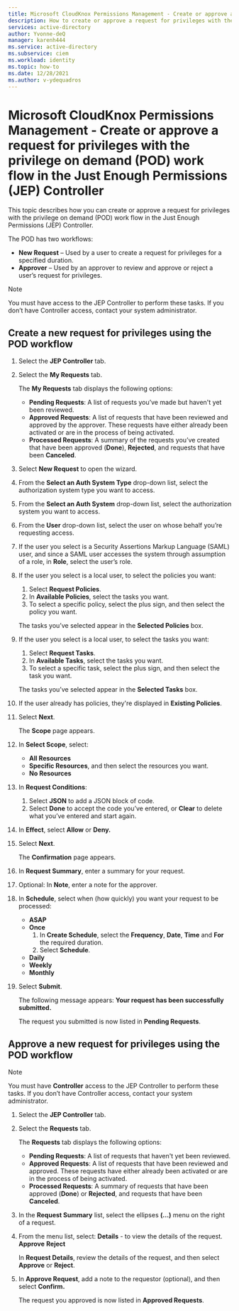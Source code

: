 ```yaml
---
title: Microsoft CloudKnox Permissions Management - Create or approve a request for privileges with the privilege on demand (POD) work flow in the Just Enough Permissions (JEP) Controller
description: How to create or approve a request for privileges with the privilege on demand (POD) work flow in the Just Enough Permissions (JEP) Controller.
services: active-directory
author: Yvonne-deQ
manager: karenh444
ms.service: active-directory
ms.subservice: ciem
ms.workload: identity
ms.topic: how-to
ms.date: 12/28/2021
ms.author: v-ydequadros
---
```


# Microsoft CloudKnox Permissions Management - Create or approve a request for privileges with the privilege on demand (POD) work flow in the Just Enough Permissions (JEP) Controller

This topic describes how you can create or approve a request for privileges with the privilege on demand (POD) work flow in the Just Enough Permissions (JEP) Controller.

The POD has two workflows:
- **New Request** – Used by a user to create a request for privileges for a specified duration.
- **Approver** – Used by an approver to review and approve or reject a user’s request for privileges.

> [!NOTE]
> You must have access to the JEP Controller to perform these tasks. If you don’t have Controller access, contact your system administrator.

## Create a new request for privileges using the POD workflow

1. Select the **JEP Controller** tab.
2. Select the **My Requests** tab.

    The **My Requests** tab displays the following options:
    - **Pending Requests**: A list of requests you’ve made but haven't yet been reviewed.
    - **Approved Requests**: A list of requests that have been reviewed and approved by the approver. These requests have either already been activated or are in the process of being activated.
    - **Processed Requests**: A summary of the requests you’ve created that have been approved (**Done**), **Rejected**, and requests that have been **Canceled**.
3. Select **New Request** to open the wizard.
4. From the **Select an Auth System Type** drop-down list, select the authorization system type you want to access.
5. From the **Select an Auth System** drop-down list, select the authorization system you want to access.
6. From the **User** drop-down list, select the user on whose behalf you’re requesting access.
7. If the user you select is a Security Assertions Markup Language (SAML) user, and since a SAML user accesses the system through assumption of a role, in **Role**, select the user’s role.
8. If the user you select is a local user, to select the policies you want:
    1. Select **Request Policies**.
    2. In **Available Policies**, select the tasks you want.
    3. To select a specific policy, select the plus sign, and then select the policy you want.

    The tasks you’ve selected appear in the **Selected Policies** box.
9. If the user you select is a local user, to select the tasks you want:
    1. Select **Request Tasks**.
    2. In **Available Tasks**, select the tasks you want.
    3. To select a specific task, select the plus sign, and then select the task you want.

    The tasks you’ve selected appear in the **Selected Tasks** box.
10. If the user already has policies, they're displayed in **Existing Policies**.
11. Select **Next**.

    The **Scope** page appears.
12. In **Select Scope**, select:
    - **All Resources**
    - **Specific Resources**, and then select the resources you want.
    - **No Resources**
13. In **Request Conditions**:
    1. Select **JSON** to add a JSON block of code.
    2. Select **Done** to accept the code you’ve entered, or **Clear** to delete what you’ve entered and start again.
14. In **Effect**, select **Allow** or **Deny.**
15. Select **Next**.

    The **Confirmation** page appears.
16. In **Request Summary**, enter a summary for your request.
17. Optional: In **Note**, enter a note for the approver.
18. In **Schedule**, select when (how quickly) you want your request to be processed:
    - **ASAP**
    - **Once** 
        1. In **Create Schedule**, select the **Frequency**, **Date**, **Time** and **For** the required duration. 
        2. Select **Schedule**.
    - **Daily**
    - **Weekly**
    - **Monthly**
19. Select **Submit**.

    The following message appears: **Your request has been successfully submitted.**

    The request you submitted is now listed in **Pending Requests**.

## Approve a new request for privileges using the POD workflow

> [!NOTE]
> You must have **Controller** access to the JEP Controller to perform these tasks. If you don’t have Controller access, contact your system administrator.

1. Select the **JEP Controller** tab.
2. Select the **Requests** tab.

    The **Requests** tab displays the following options:
    - **Pending Requests**: A list of requests that haven't yet been reviewed.
    - **Approved Requests**: A list of requests that have been reviewed and approved. These requests have either already been activated or are in the process of being activated.
    - **Processed Requests**: A summary of requests that have been approved (**Done**) or **Rejected**, and requests that have been **Canceled**.
3. In the **Request Summary** list, select the ellipses **(…)** menu on the right of a request.
4. From the menu list, select:
    **Details** - to view the details of the request.
    **Approve**
    **Reject**

    In **Request Details**, review the details of the request, and then select **Approve** or **Reject**.
5. In **Approve Request**, add a note to the requestor (optional), and then select **Confirm.**

    The request you approved is now listed in **Approved Requests**.


<!---## Next steps--->
